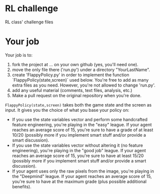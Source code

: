 # RL challenge

RL class' challenge files

# Your job

Your job is to:
<ol>
<li> fork the project at ... on your own github (yes, you'll need one).
<li> move the only file there ('run.py') under a directory "YourLastName".
<li> create 'FlappyPolicy.py' in order to implement the function `FlappyPolicy(state,screen)` used below. You're free to add as many extra files as you need. However, you're not allowed to change 'run.py'.

<li> add any useful material (comments, text files, analysis, etc.)
<li> Make a pull request on the original repository when you're done.
</ol>

`FlappyPolicy(state,screen)` takes both the game state and the screen as input. It gives you the choice of what you base your policy on:
<ul>
<li> If you use the state variables vector and perform some handcrafted feature engineering, you're playing in the "easy" league. If your agent reaches an average score of 15, you're sure to have a grade of at least 10/20 (possibly more if you implement smart stuff and/or provide a smart discussion).
<li> If you use the state variables vector without altering it (no feature engineering), you're playing in the "good job" league. If your agent reaches an average score of 15, you're sure to have at least 15/20 (possibly more if you implement smart stuff and/or provide a smart discussion).
<li> If your agent uses only the raw pixels from the image, you're playing in the "Deepmind" league. If your agent reaches an average score of 15, you're sure to have at the maximum grade (plus possible additional benefits).
<ul>
